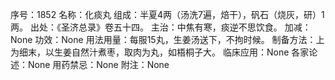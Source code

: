 序号：1852
名称：化痰丸
组成：半夏4两（汤洗7遍，焙干），矾石（烧灰，研）1两。
出处：《圣济总录》卷五十四。
主治：中焦有寒，痰逆不思饮食。
加减：None
功效：None
用法用量：每服15丸，生姜汤送下，不拘时候。
制备方法：上为细末，以生姜自然汁煮枣，取肉为丸，如梧桐子大。
临床应用：None
各家论述：None
用药禁忌：None
附注：None
